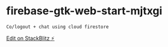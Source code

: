 # firebase-gtk-web-start-mjtxgi
```
Co/logout + chat using cloud firestore
```

[Edit on StackBlitz ⚡️](https://stackblitz.com/edit/firebase-gtk-web-start-mjtxgi)
